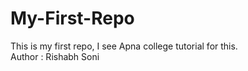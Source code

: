 # My-First-Repo
This is my first repo, I see Apna college tutorial for this.
<br>
Author : Rishabh Soni
